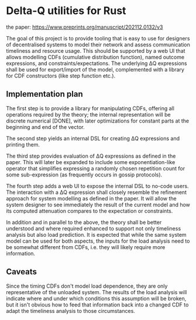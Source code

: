 # Delta-Q utilities for Rust

the paper: <https://www.preprints.org/manuscript/202112.0132/v3>

The goal of this project is to provide tooling that is easy to use for designers of decentralised systems to model their network and assess communication timeliness and resource usage.
This should be supported by a web UI that allows modelling CDFs (cumulative distribution function), named outcome expressions, and constraints/expectations.
The underlying ΔQ expressions shall be used for export/import of the model, complemented with a library for CDF constructors (like step function etc.).

## Implementation plan

The first step is to provide a library for manipulating CDFs, offering all operations required by the theory; the internal representation will be discrete numerical [DONE], with later optimizations for constant parts at the beginning and end of the vector.

The second step yields an internal DSL for creating ΔQ expressions and printing them.

The third step provides evaluation of ΔQ expressions as defined in the paper.
This will later be expanded to include some exponentiation-like operator that simplifies expressing a randomly chosen repetition count for some sub-expression (as frequently occurs in gossip protocols).

The fourth step adds a web UI to expose the internal DSL to no-code users.
The interaction with a ΔQ expression shall closely resemble the refinement approach for system modelling as defined in the paper.
It will allow the system designer to see immediately the result of the current model and how its computed attenuation compares to the expectation or constraints.

In addition and in parallel to the above, the theory shall be better understood and where required enhanced to support not only timeliness analysis but also load prediction.
It is expected that while the same system model can be used for both aspects, the inputs for the load analysis need to be somewhat different from CDFs, i.e. they will likely require more information.

## Caveats

Since the timing CDFs don't model load dependence, they are only representative of the unloaded system.
The results of the load analysis will indicate where and under which conditions this assumption will be broken, but it isn't obvious how to feed that information back into a changed CDF to adapt the timeliness analysis to those circumstances.
